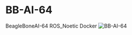 # BB-AI-64
BeagleBoneAI-64 ROS_Noetic Docker
![BB-AI-64](http://211.48.125.135:30000/obsidian/BB-AI-64/BB-AI-64_object_distance_measurement.png)
